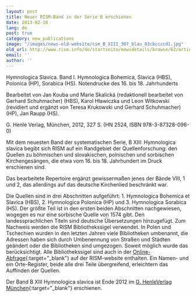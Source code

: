 ```yaml
---
layout: post
title: Neuer RISM-Band in der Serie B erschienen
date: 2013-02-18
lang: de
post: true
category: new_publications
image: "/images/news-old-website/csm_B_XIII_307_blau_83cbccccd1.jpg"
old_url: http://www.rism.info/de/startseite/newsdetails/browse/62/article/64/new-volume-in-rism-series-b.html
email: ''
author: ''
---
```


Hymnologica Slavica. Band I. Hymnologica Bohemica, Slavica (HBS), Polonica (HP), Sorabica (HS). Notendrucke des 16. bis 18. Jahrhunderts

Bearbeitet von Jan Kouba und Marie Skalická (redaktionell bearbeitet von Gerhard Schuhmacher) (HBS), Karol Hławiczka und Leon Witkowski (revidiert und ergänzt von Teresa Krukowski und Gerhard Schuhmacher) (HP), Jan Raupp (HS).

G. Henle Verlag, München, 2012, 327 S. (HN 2524, ISBN 978-3-87328-096-0)

Mit dem neuesten Band der systematischen Serie, B XIII: Hymnologica slavica begibt sich RISM auf ein Randgebiet der Quellenforschung: den Quellen zu böhmischen und slovakischen, polnischen und sorbischen Kirchengesängen, die etwa vom 16. bis 18. Jahrhundert im Druck erschienen sind.

Das bearbeitete Repertoire ergänzt gewissermaßen jenes der Bände VIII, 1 und 2, das allerdings auf das deutsche Kirchenlied beschränkt war.

Die Quellen sind in drei Abschnitten aufgeführt: 1. Hymnologica Bohemica et Slavica (HBS), 2. Hymnologica Polonica (HP) und 3. Hymnologica Sorabica (HS). Der größte Teil ist in den ersten beiden Abschnitten nachgewiesen, wogegen es nur eine sorbische Quelle von 1574 gibt. Den landessprachlichen Titeln sind deutsche Übersetzungen hinzugefügt. Zum Nachweis werden die RISM Bibliothekssigel verwendet. In Polen und Tschechien wurden in den letzten Jahren viele Bibliotheken umbenannt, die Adressen haben sich durch Umbenennung von Straßen und Städten geändert oder die Bibliotheken sind umgezogen. Soweit möglich wurde das berücksichtigt. Alle Bibliothekssigel sind auch in der [Online-Abfrage](/community/sigla.html){:target="_blank"} auf der RISM-website enthalten. Ein Namen- und ein Orte-Register, beide alle drei Teile übergreifend, erleichtern das Auffinden der Quellen.

Der Band B XIII Hymnologica slavica ist Ende 2012 im [G. HenleVerlag München](http://www.henle.de/de/detail/index.html?Titel=Hymnologica+Slavica%2C+Band+1+%28Hymnologica+Bohemica%2C+Slovaca%2C+Polonica+et+Sorabica%29_2524){:target="_blank"} erschienen.